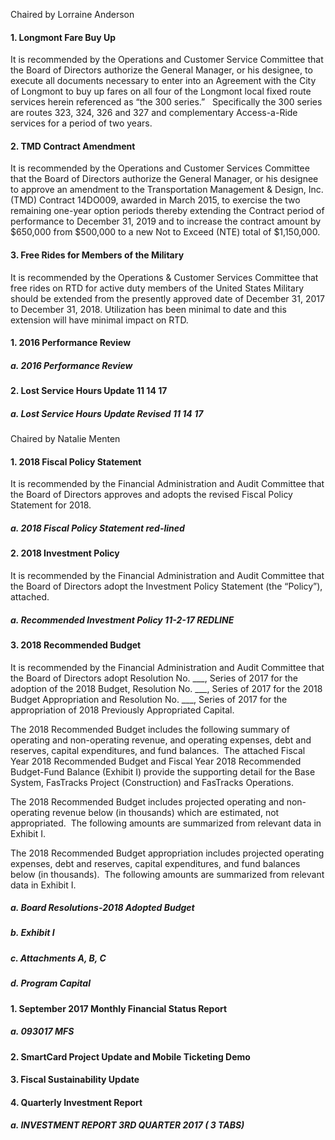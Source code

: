 Chaired by Lorraine Anderson

#### 1. Longmont Fare Buy Up

It is recommended by the Operations and Customer Service Committee that the Board of Directors authorize the General Manager, or his designee, to execute all documents necessary to enter into an Agreement with the City of Longmont to buy up fares on all four of the Longmont local fixed route services herein referenced as “the 300 series.”   Specifically the 300 series are routes 323, 324, 326 and 327 and complementary Access-a-Ride services for a period of two years.

#### 2. TMD Contract Amendment

It is recommended by the Operations and Customer Services Committee that the Board of Directors authorize the General Manager, or his designee to approve an amendment to the Transportation Management & Design, Inc. (TMD) Contract 14DO009, awarded in March 2015, to exercise the two remaining one-year option periods thereby extending the Contract period of performance to December 31, 2019 and to increase the contract amount by $650,000 from $500,000 to a new Not to Exceed (NTE) total of $1,150,000.

#### 3. Free Rides for Members of the Military

It is recommended by the Operations & Customer Services Committee that free rides on RTD for active duty members of the United States Military should be extended from the presently approved date of December 31, 2017 to December 31, 2018. Utilization has been minimal to date and this extension will have minimal impact on RTD.

#### 1. 2016 Performance Review

##### a. 2016 Performance Review

#### 2. Lost Service Hours Update 11 14 17

##### a. Lost Service Hours Update Revised 11 14 17

Chaired by Natalie Menten

#### 1. 2018 Fiscal Policy Statement

It is recommended by the Financial Administration and Audit Committee that the Board of Directors approves and adopts the revised Fiscal Policy Statement for 2018.

##### a. 2018 Fiscal Policy Statement red-lined

#### 2. 2018 Investment Policy

It is recommended by the Financial Administration and Audit Committee that the Board of Directors adopt the Investment Policy Statement (the “Policy”), attached.

##### a. Recommended Investment Policy 11-2-17 REDLINE

#### 3. 2018 Recommended Budget

It is recommended by the Financial Administration and Audit Committee that the Board of Directors adopt Resolution No. ___, Series of 2017 for the adoption of the 2018 Budget, Resolution No. ___, Series of 2017 for the 2018 Budget Appropriation and Resolution No. ___, Series of 2017 for the appropriation of 2018 Previously Appropriated Capital.

The 2018 Recommended Budget includes the following summary of operating and non-operating revenue, and operating expenses, debt and reserves, capital expenditures, and fund balances.  The attached Fiscal Year 2018 Recommended Budget and Fiscal Year 2018 Recommended Budget-Fund Balance (Exhibit I) provide the supporting detail for the Base System, FasTracks Project (Construction) and FasTracks Operations.

The 2018 Recommended Budget includes projected operating and non-operating revenue below (in thousands) which are estimated, not appropriated.  The following amounts are summarized from relevant data in Exhibit I.

The 2018 Recommended Budget appropriation includes projected operating expenses, debt and reserves, capital expenditures, and fund balances below (in thousands).  The following amounts are summarized from relevant data in Exhibit I.

##### a. Board Resolutions-2018 Adopted Budget

##### b. Exhibit I

##### c. Attachments A, B, C

##### d. Program Capital

#### 1. September 2017 Monthly Financial Status Report

##### a. 093017 MFS

#### 2. SmartCard Project Update and Mobile Ticketing Demo

#### 3. Fiscal Sustainability Update

#### 4. Quarterly Investment Report

##### a. INVESTMENT REPORT 3RD QUARTER 2017 ( 3 TABS)